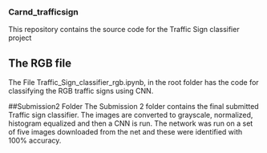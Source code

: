 ### Carnd_trafficsign
This repository contains the source code for the Traffic Sign classifier project

## The RGB file ##
The File Traffic_Sign_classifier_rgb.ipynb, in the root folder has the code for classifying the RGB traffic signs using CNN.

##Submission2 Folder
The Submission 2 folder contains the final submitted Traffic sign classifier.
The images are converted to grayscale, normalized, histogram equalized and then a CNN is run.
The network was run on a set of five images downloaded from the net and these were identified with 100% accuracy.
